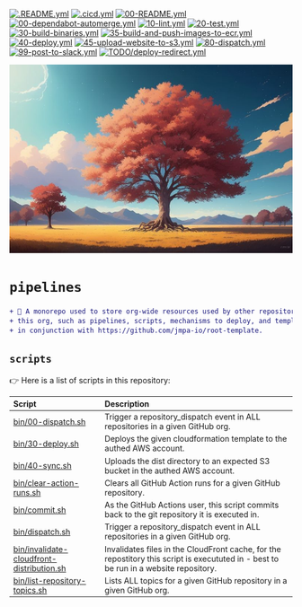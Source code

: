 <!-- markdownlint-disable MD041 MD010 -->
[![.README.yml](https://github.com/jmpa-io/pipelines/actions/workflows/.README.yml/badge.svg)](https://github.com/jmpa-io/pipelines/actions/workflows/.README.yml)
[![.cicd.yml](https://github.com/jmpa-io/pipelines/actions/workflows/.cicd.yml/badge.svg)](https://github.com/jmpa-io/pipelines/actions/workflows/.cicd.yml)
[![00-README.yml](https://github.com/jmpa-io/pipelines/actions/workflows/00-README.yml/badge.svg)](https://github.com/jmpa-io/pipelines/actions/workflows/00-README.yml)
[![00-dependabot-automerge.yml](https://github.com/jmpa-io/pipelines/actions/workflows/00-dependabot-automerge.yml/badge.svg)](https://github.com/jmpa-io/pipelines/actions/workflows/00-dependabot-automerge.yml)
[![10-lint.yml](https://github.com/jmpa-io/pipelines/actions/workflows/10-lint.yml/badge.svg)](https://github.com/jmpa-io/pipelines/actions/workflows/10-lint.yml)
[![20-test.yml](https://github.com/jmpa-io/pipelines/actions/workflows/20-test.yml/badge.svg)](https://github.com/jmpa-io/pipelines/actions/workflows/20-test.yml)
[![30-build-binaries.yml](https://github.com/jmpa-io/pipelines/actions/workflows/30-build-binaries.yml/badge.svg)](https://github.com/jmpa-io/pipelines/actions/workflows/30-build-binaries.yml)
[![35-build-and-push-images-to-ecr.yml](https://github.com/jmpa-io/pipelines/actions/workflows/35-build-and-push-images-to-ecr.yml/badge.svg)](https://github.com/jmpa-io/pipelines/actions/workflows/35-build-and-push-images-to-ecr.yml)
[![40-deploy.yml](https://github.com/jmpa-io/pipelines/actions/workflows/40-deploy.yml/badge.svg)](https://github.com/jmpa-io/pipelines/actions/workflows/40-deploy.yml)
[![45-upload-website-to-s3.yml](https://github.com/jmpa-io/pipelines/actions/workflows/45-upload-website-to-s3.yml/badge.svg)](https://github.com/jmpa-io/pipelines/actions/workflows/45-upload-website-to-s3.yml)
[![80-dispatch.yml](https://github.com/jmpa-io/pipelines/actions/workflows/80-dispatch.yml/badge.svg)](https://github.com/jmpa-io/pipelines/actions/workflows/80-dispatch.yml)
[![99-post-to-slack.yml](https://github.com/jmpa-io/pipelines/actions/workflows/99-post-to-slack.yml/badge.svg)](https://github.com/jmpa-io/pipelines/actions/workflows/99-post-to-slack.yml)
[![TODO/deploy-redirect.yml](https://github.com/jmpa-io/pipelines/actions/workflows/TODO/deploy-redirect.yml/badge.svg)](https://github.com/jmpa-io/pipelines/actions/workflows/TODO/deploy-redirect.yml)

<p align="center">
  <img src="docs/logo.png"/>
</p>

# `pipelines`

```diff
+ 🌱 A monorepo used to store org-wide resources used by other repositories in
+ this org, such as pipelines, scripts, mechanisms to deploy, and templates. Used
+ in conjunction with https://github.com/jmpa-io/root-template.
```

## `scripts`

👉 Here is a list of scripts in this repository:

Script|Description
:---|:---
[bin/00-dispatch.sh](bin/00-dispatch.sh) | Trigger a repository_dispatch event in ALL repositories in a given GitHub org.
[bin/30-deploy.sh](bin/30-deploy.sh) | Deploys the given cloudformation template to the authed AWS account.
[bin/40-sync.sh](bin/40-sync.sh) | Uploads the dist directory to an expected S3 bucket in the authed AWS account.
[bin/clear-action-runs.sh](bin/clear-action-runs.sh) | Clears all GitHub Action runs for a given GitHub repository.
[bin/commit.sh](bin/commit.sh) | As the GitHub Actions user, this script commits back to the git repository it is executed in.
[bin/dispatch.sh](bin/dispatch.sh) | Trigger a repository_dispatch event in ALL repositories in a given GitHub org.
[bin/invalidate-cloudfront-distribution.sh](bin/invalidate-cloudfront-distribution.sh) | Invalidates files in the CloudFront cache, for the repostitory this script is execututed in - best to be run in a website repository.
[bin/list-repository-topics.sh](bin/list-repository-topics.sh) | Lists ALL topics for a given GitHub repository in a given GitHub org.


